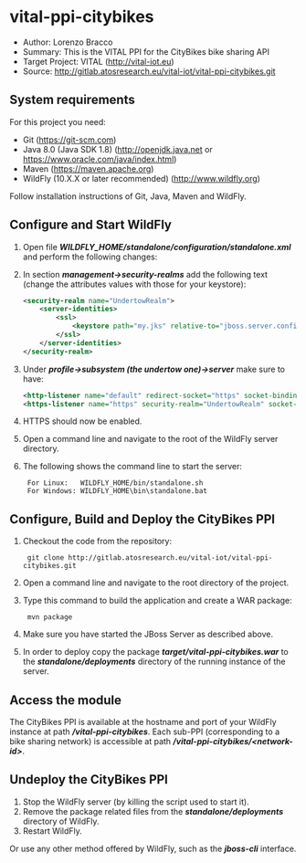 # vital-ppi-citybikes

* Author: Lorenzo Bracco
* Summary: This is the VITAL PPI for the CityBikes bike sharing API
* Target Project: VITAL (<http://vital-iot.eu>)
* Source: <http://gitlab.atosresearch.eu/vital-iot/vital-ppi-citybikes.git>

## System requirements

For this project you need:

* Git (<https://git-scm.com>)
* Java 8.0 (Java SDK 1.8) (<http://openjdk.java.net> or <https://www.oracle.com/java/index.html>)
* Maven (<https://maven.apache.org>)
* WildFly (10.X.X or later recommended) (<http://www.wildfly.org>)

Follow installation instructions of Git, Java, Maven and WildFly.

## Configure and Start WildFly

1. Open file **_WILDFLY_HOME/standalone/configuration/standalone.xml_** and perform the following changes:
  1. In section **_management->security-realms_** add the following text (change the attributes values with those for your keystore):

        ```xml
        <security-realm name="UndertowRealm">
            <server-identities>
                <ssl>
                    <keystore path="my.jks" relative-to="jboss.server.config.dir" keystore-password="password" alias="mycert" key-password="password"/>
                </ssl>
            </server-identities>
        </security-realm>
        ```

  2. Under **_profile->subsystem (the undertow one)->server_** make sure to have:

        ```xml
        <http-listener name="default" redirect-socket="https" socket-binding="http"/>
        <https-listener name="https" security-realm="UndertowRealm" socket-binding="https"/>
        ```

  3. HTTPS should now be enabled.
2. Open a command line and navigate to the root of the WildFly server directory.
3. The following shows the command line to start the server:

        For Linux:   WILDFLY_HOME/bin/standalone.sh
        For Windows: WILDFLY_HOME\bin\standalone.bat

## Configure, Build and Deploy the CityBikes PPI

1. Checkout the code from the repository:

        git clone http://gitlab.atosresearch.eu/vital-iot/vital-ppi-citybikes.git

2. Open a command line and navigate to the root directory of the project.
3. Type this command to build the application and create a WAR package:

        mvn package

4. Make sure you have started the JBoss Server as described above.
5. In order to deploy copy the package **_target/vital-ppi-citybikes.war_** to the **_standalone/deployments_** directory of the running instance of the server.

## Access the module

The CityBikes PPI is available at the hostname and port of your WildFly instance at path **_/vital-ppi-citybikes_**. Each sub-PPI (corresponding to a bike sharing network) is accessible at path **_/vital-ppi-citybikes/\<network-id\>_**.

## Undeploy the CityBikes PPI

1. Stop the WildFly server (by killing the script used to start it).
2. Remove the package related files from the **_standalone/deployments_** directory of WildFly.
3. Restart WildFly.

Or use any other method offered by WildFly, such as the **_jboss-cli_** interface.

